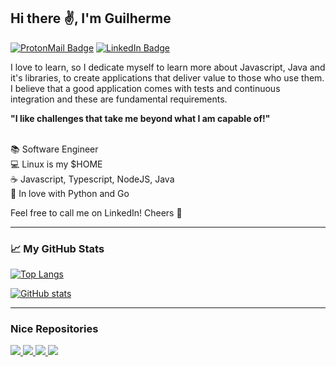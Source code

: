 ## Hi there :v:, I'm Guilherme

[![ProtonMail Badge](https://img.shields.io/badge/-ProtonMail-8B89CC?style=for-the-badge&logo=ProtonMail&logoColor=white)](mailto://guibperes@protonmail.com)
[![LinkedIn Badge](https://img.shields.io/badge/-LinkedIn-blue?style=for-the-badge&logo=LinkedIn&logoColor=white)](https://www.linkedin.com/in/guilherme-beidaki-peres-5b4904196)

I love to learn, so I dedicate myself to learn more about Javascript, Java and it's libraries, to create applications that deliver value to those who use them.
I believe that a good application comes with tests and continuous integration and these are fundamental requirements.

__"I like challenges that take me beyond what I am capable of!"__

<br/>:books: Software Engineer
<br/>:computer: Linux is my $HOME
<br/>:coffee: Javascript, Typescript, NodeJS, Java
<br/>:memo: In love with Python and Go

Feel free to call me on LinkedIn! Cheers :beers:

---

### :chart_with_upwards_trend: My GitHub Stats

[![Top Langs](https://github-readme-stats.vercel.app/api?username=guibperes&theme=radical&custom_title=GitHub+Stats)](https://github.com/anuraghazra/github-readme-stats)

[![GitHub stats](https://github-readme-stats.vercel.app/api/top-langs/?username=guibperes&theme=radical&layout=compact)](https://github.com/anuraghazra/github-readme-stats)

---

### Nice Repositories

<a align="justify" href="https://github.com/anuraghazra/github-readme-stats">
  <img src="https://github-readme-stats.vercel.app/api/pin/?username=guibperes&repo=zup-lottery" />
</a>
<a align="justify" href="https://github.com/anuraghazra/github-readme-stats">
  <img src="https://github-readme-stats.vercel.app/api/pin/?username=guibperes&repo=zup-lottery" />
</a>
<a align="justify" href="https://github.com/anuraghazra/github-readme-stats">
  <img src="https://github-readme-stats.vercel.app/api/pin/?username=guibperes&repo=zup-lottery" />
</a>
<a align="justify" href="https://github.com/anuraghazra/github-readme-stats">
  <img src="https://github-readme-stats.vercel.app/api/pin/?username=guibperes&repo=zup-lottery" />
</a>

